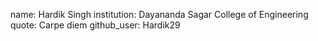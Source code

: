 name: Hardik Singh
institution: Dayananda Sagar College of Engineering
quote: Carpe diem
github_user: Hardik29

